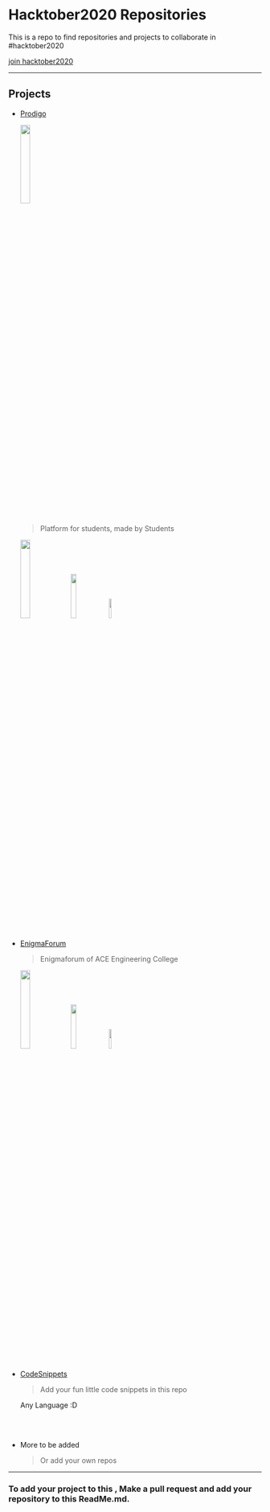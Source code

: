 # Hacktober2020 Repositories
This is a repo to find repositories and projects to
collaborate in #hacktober2020

  [join hacktober2020](https://hacktoberfest.digitalocean.com/)

<hr>

## Projects

* [Prodigo](https://github.com/Prodigo-live/prodigo-server) 

    [<img src="https://images.squarespace-cdn.com/content/v1/5b11b64125bf02fdde90663a/1527898861052-TVVD9DO7FK3YQV37GK31/ke17ZwdGBToddI8pDm48kPGHCmdEuDVllAdzL7xM7OxZw-zPPgdn4jUwVcJE1ZvWQUxwkmyExglNqGp0IvTJZUJFbgE-7XRK3dMEBRBhUpyzorRYpSuI1QCKuYWJsZxMGWkkNP4-spN_NRwwEFqVwPzJYUtQepn4ZOWE62R4wIk/QmbhYr7REgoRwBWdsXdoz6714Xws3vgLge6M6H7xGKn3jk.png" width="20%">](https://discord.gg/uQbWjsc)

    > Platform for students, made by Students
    
    <img src="https://www.python.org/static/community_logos/python-logo-generic.svg" width=20%>

    <img src="https://www.djangoproject.com/m/img/logos/django-logo-negative.png" width=15%>

    <img src="https://upload.wikimedia.org/wikipedia/commons/thumb/6/61/HTML5_logo_and_wordmark.svg/1200px-HTML5_logo_and_wordmark.svg.png" width=10%>

* [EnigmaForum](https://github.com/theenigmacodex/Enigmaforum)

    > Enigmaforum of ACE Engineering College 

    <img src="https://www.python.org/static/community_logos/python-logo-generic.svg" width=20%>

    <img src="https://www.djangoproject.com/m/img/logos/django-logo-negative.png" width=15%>

    <img src="https://upload.wikimedia.org/wikipedia/commons/thumb/6/61/HTML5_logo_and_wordmark.svg/1200px-HTML5_logo_and_wordmark.svg.png" width=10%>

* [CodeSnippets](https://github.com/EnigmaCodex-ACE/StudentCodeSnippets)

    > Add your fun little code snippets in this repo

    Any Language :D

    <br>
    <br>

* More to be added 
    > Or add your own repos 


<hr>

### To add your project to this , Make a pull request and add your repository to this ReadMe.md.
